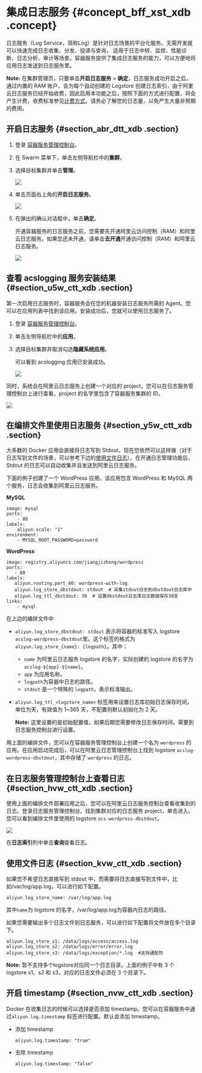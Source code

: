 # 集成日志服务 {#concept_bff_xst_xdb .concept}

日志服务（Log Service，简称Log）是针对日志场景的平台化服务。无需开发就可以快速完成日志收集、分发、投递与查询， 适用于日志中转、监控、性能诊断、日志分析、审计等场景。容器服务提供了集成日志服务的能力，可以方便地将应用日志发送到日志服务里。

**Note:** 在集群管理页，只要单击**开启日志服务** \> **确定**，日志服务成功开启之后，通过内置的 RAM 账户，会为每个自动创建的 Logstore 创建日志索引，由于阿里云日志服务已经开始收费，因此启用本功能之后，按照下面的方式进行配置，将会产生计费，收费标准参见[计费方式](../../../../intl.zh-CN/产品定价/计费方式.md#)。请务必了解您的日志量，以免产生大量非预期的费用。

## 开启日志服务 {#section_abr_dtt_xdb .section}

1.  登录 [容器服务管理控制台](https://cs.console.aliyun.com)。
2.  在 Swarm 菜单下，单击左侧导航栏中的**集群**。
3.  选择目标集群并单击**管理**。

    ![](http://static-aliyun-doc.oss-cn-hangzhou.aliyuncs.com/assets/img/7085/5270_zh-CN.png)

4.  单击页面右上角的**开启日志服务**。

    ![](http://static-aliyun-doc.oss-cn-hangzhou.aliyuncs.com/assets/img/7085/5271_zh-CN.png)

5.  在弹出的确认对话框中，单击**确定**。

    开通容器服务的日志服务之前，您需要先开通阿里云访问控制（RAM）和阿里云日志服务。如果您还未开通，请单击**去开通**开通访问控制（RAM）和阿里云日志服务。

    ![](http://static-aliyun-doc.oss-cn-hangzhou.aliyuncs.com/assets/img/7085/5272_zh-CN.png)


## 查看 acslogging 服务安装结果 {#section_u5w_ctt_xdb .section}

第一次启用日志服务时，容器服务会在您的机器安装日志服务所需的 Agent。您可以在应用列表中找到该应用。安装成功后，您就可以使用日志服务了。

1.  登录 [容器服务管理控制台](https://cs.console.aliyun.com)。
2.  单击左侧导航栏中的**应用**。
3.  选择目标集群并取消勾选**隐藏系统应用**。

    可以看到 acslogging 应用已安装成功。

    ![](http://static-aliyun-doc.oss-cn-hangzhou.aliyuncs.com/assets/img/7085/5273_zh-CN.png)


同时，系统会在阿里云日志服务上创建一个对应的 project，您可以在日志服务管理控制台上进行查看。project 的名字里包含了容器服务集群的 ID。

![](http://static-aliyun-doc.oss-cn-hangzhou.aliyuncs.com/assets/img/7085/5274_zh-CN.png)

## 在编排文件里使用日志服务 {#section_y5w_ctt_xdb .section}

大多数的 Docker 应用会直接将日志写到 Stdout，现在您依然可以这样做（对于日志写到文件的场景，可以参考下边的[使用文件日志](#section_kvw_ctt_xdb)）。在开通日志管理功能后，Stdout 的日志可以自动收集并且发送到阿里云日志服务。

下面的例子创建了一个 WordPress 应用。该应用包含 WordPress 和 MySQL 两个服务，日志会收集到阿里云日志服务。

**MySQL**

```
image: mysql
ports:
    - 80
labels:
    aliyun.scale: "1"
environment:
    - MYSQL_ROOT_PASSWORD=password
```

**WordPress**

```
image: registry.aliyuncs.com/jiangjizhong/wordpress
ports:
   - 80
labels:
   aliyun.routing.port_80: wordpress-with-log
   aliyun.log_store_dbstdout: stdout  # 采集stdout日志到dbstdout日志库中
   aliyun.log_ttl_dbstdout: 30  # 设置dbstdout日志库日志数据保存30天
links:
    - mysql
```

在上边的编排文件中

-   `aliyun.log_store_dbstdout: stdout` 表示将容器的标准写入 logstore `acslog-wordpress-dbstdout`里。这个标签的格式为 `aliyun.log_store_{name}: {logpath}`。其中：
    -   `name` 为阿里云日志服务 logstore 的名字，实际创建的 logstore 的名字为`acslog-${app}-${name}`。
    -   `app` 为应用名称。
    -   `logpath`为容器中日志的路径。
    -   `stdout` 是一个特殊的 `logpath`，表示标准输出。
-   `aliyun.log_ttl_<logstore_name>` 标签用来设置日志库初始日志保存时间，单位为天，有效值为 1~365 天，不配置则默认初始化为 2 天。

    **Note:** 这里设置的是初始配置值，如果后期您需要修改日志保存时间，需要到日志服务控制台进行设置。


用上面的编排文件，您可以在容器服务管理控制台上创建一个名为 `wordpress` 的应用。在应用启动完成后，可以在阿里云日志管理控制台上找到 logstore `acslog-wordpress-dbstdout`，其中存储了 `wordpress` 的日志。

## 在日志服务管理控制台上查看日志 {#section_hvw_ctt_xdb .section}

使用上面的编排文件部署应用之后，您可以在阿里云日志服务控制台查看收集到的日志。登录日志服务管理控制台，找到集群对应的日志服务 project，单击进入。您可以看到编排文件里使用的 logstore `acs-wordpress-dbstdout`。

![](http://static-aliyun-doc.oss-cn-hangzhou.aliyuncs.com/assets/img/7085/5275_zh-CN.png)

在**日志索引**列中单击**查询**查看日志。

 

## 使用文件日志 {#section_kvw_ctt_xdb .section}

如果您不希望日志直接写到 stdout 中，而需要将日志直接写到文件中，比如/var/log/app.log，可以进行如下配置。

```
aliyun.log_store_name: /var/log/app.log
```

其中`name`为 logstore 的名字，/var/log/app.log为容器内日志的路径。

如果您需要输出多个日志文件到日志服务，可以进行如下配置将文件放在多个目录下。

```
aliyun.log_store_s1: /data/logs/access/access.log
aliyun.log_store_s2: /data/logs/error/error.log
aliyun.log_store_s3: /data/logs/exception/*.log  #支持通配符
```

**Note:** 暂不支持多个logstore对应同一个日志目录。上面的例子中有 3 个 logstore s1、s2 和 s3，对应的日志文件必须在 3 个目录下。

## 开启 timestamp {#section_nvw_ctt_xdb .section}

Docker 在收集日志的时候可以选择是否添加 timestamp。您可以在容器服务中通过`aliyun.log.timestamp` 标签进行配置。默认会添加 timestamp。

-   添加 timestamp

    `aliyun.log.timestamp: "true"`

-   去除 timestamp

    `aliyun.log.timestamp: "false"`


